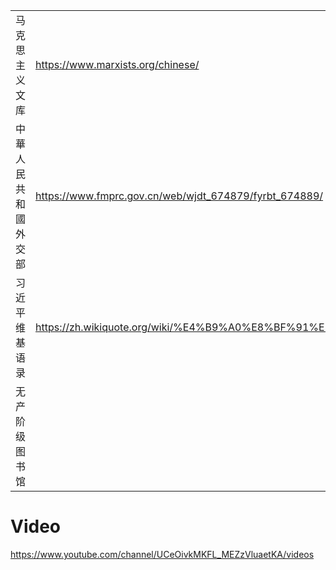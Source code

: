 |||
|:-|:-|
|马克思主义文库|https://www.marxists.org/chinese/|
|中華人民共和國外交部|https://www.fmprc.gov.cn/web/wjdt_674879/fyrbt_674889/|
|习近平维基语录|https://zh.wikiquote.org/wiki/%E4%B9%A0%E8%BF%91%E5%B9%B3|
|无产阶级图书馆||

# Video
https://www.youtube.com/channel/UCeOivkMKFL_MEZzVluaetKA/videos
